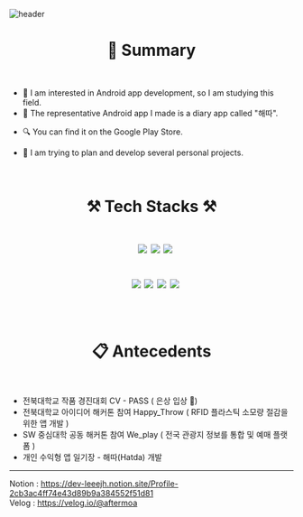  ![header](https://capsule-render.vercel.app/api?type=Slice&color=auto&height=300&section=header&text=LeeJungHwan&fontSize=90)
 
 <h1 align="center"> 📝 Summary </h1>

</br>

- 🧰 I am interested in Android app development, so I am studying this field.
- 🎨 The representative Android app I made is a diary app called "해따".
* 🔍 You can find it on the Google Play Store.
- 🥽 I am trying to plan and develop several personal projects.

<br/>


<h1 align="center"> ⚒️ Tech Stacks ⚒️ </h1>


<h1 align="center">

&nbsp;&nbsp;<img src="https://img.shields.io/badge/Android-3DDC84?style=flat-square&logo=Android&logoColor=white"/> 
<img src = "https://img.shields.io/badge/Visual%20Studio%20Code-A566FF?style=flat-square&logo=Visual%20Studio%20Code&logoColor=#007ACC" /> 
<img src="https://img.shields.io/badge/Firebase-FFCA28?style=flat-square&logo=firebase&logoColor=white">
 
&nbsp;
<img src="https://img.shields.io/badge/Kotlin-7F52FF?style=flat-square&logo=Kotlin&logoColor=white"/> 
<img src="https://img.shields.io/badge/JAVA-007396?style=flat-square&logo=JAVA&logoColor=white"/> 
<img src="https://img.shields.io/badge/Notion-00599C?style=flat-square&logo=Notion&logoColor=white"/> 
<img src="https://img.shields.io/badge/github-181717?style=flat-square&logo=github&logoColor=white">

</h1>

<br/>


<h1 align="center"> 📋 Antecedents </h1>
</br>

- 전북대학교 작품 경진대회 CV - PASS ( 은상 입상 🥈)
- 전북대학교 아이디어 해커톤 참여 Happy_Throw ( RFID 플라스틱 소모량 절감을 위한 앱 개발 )
- SW 중심대학 공동 해커톤 참여 We_play ( 전국 관광지 정보를 통합 및 예매 플랫폼 )
- 개인 수익형 앱 일기장 - 해따(Hatda) 개발


---
Notion : https://dev-leeejh.notion.site/Profile-2cb3ac4ff74e43d89b9a384552f51d81 <br/>
Velog : https://velog.io/@aftermoa
